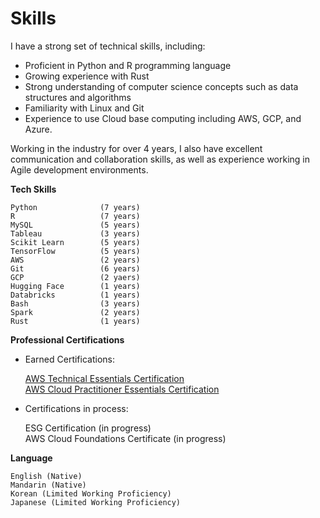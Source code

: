 # Skills

I have a strong set of technical skills, including:
- Proficient in Python and R programming language
- Growing experience with Rust 
- Strong understanding of computer science concepts such as data structures and algorithms
- Familiarity with Linux and Git
- Experience to use Cloud base computing including AWS, GCP, and Azure.

Working in the industry for over 4 years, I also have excellent communication and collaboration skills, as well as experience working in Agile development environments.

**Tech Skills**
    
    Python              (7 years)
    R                   (7 years)
    MySQL               (5 years)
    Tableau             (3 years)
    Scikit Learn        (5 years)
    TensorFlow          (5 years)
    AWS                 (2 years)
    Git                 (6 years)
    GCP                 (2 yaers)
    Hugging Face        (1 years)
    Databricks          (1 years)
    Bash                (3 years)
    Spark               (2 years)
    Rust                (1 years)
    

**Professional Certifications**
    
* Earned Certifications:

    [AWS Technical Essentials Certification](AWSTechnicalEssentials.pdf) \
    [AWS Cloud Practitioner Essentials Certification](AWSCloudPractionerCertificate.pdf)

* Certifications in process:

    ESG Certification (in progress) \
    AWS Cloud Foundations Certificate (in progress) 

**Language**

    English (Native)
    Mandarin (Native)
    Korean (Limited Working Proficiency)
    Japanese (Limited Working Proficiency)